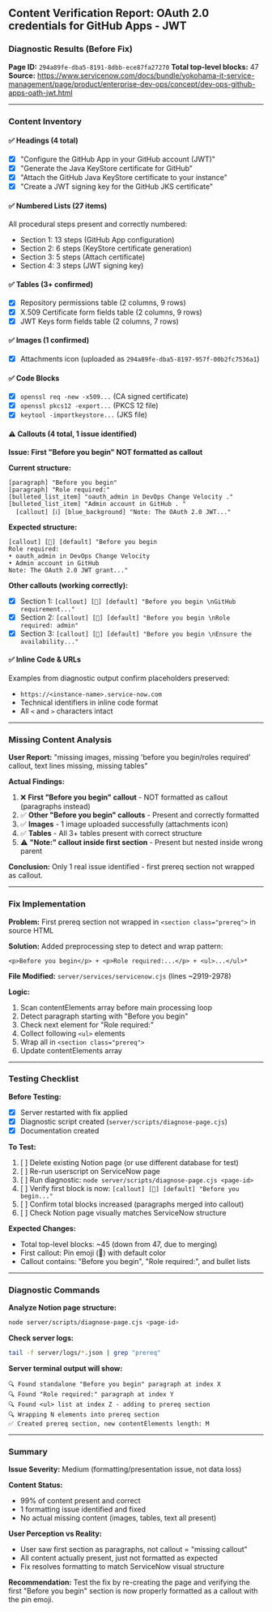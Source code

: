 ## Content Verification Report: OAuth 2.0 credentials for GitHub Apps - JWT

### Diagnostic Results (Before Fix)

**Page ID:** `294a89fe-dba5-8191-8dbb-ece87fa27270`
**Total top-level blocks:** 47
**Source:** https://www.servicenow.com/docs/bundle/yokohama-it-service-management/page/product/enterprise-dev-ops/concept/dev-ops-github-apps-oath-jwt.html

---

### Content Inventory

#### ✅ Headings (4 total)
- [x] "Configure the GitHub App in your GitHub account (JWT)"
- [x] "Generate the Java KeyStore certificate for GitHub"
- [x] "Attach the GitHub Java KeyStore certificate to your instance"
- [x] "Create a JWT signing key for the GitHub JKS certificate"

#### ✅ Numbered Lists (27 items)
All procedural steps present and correctly numbered:
- Section 1: 13 steps (GitHub App configuration)
- Section 2: 6 steps (KeyStore certificate generation)
- Section 3: 5 steps (Attach certificate)
- Section 4: 3 steps (JWT signing key)

#### ✅ Tables (3+ confirmed)
- [x] Repository permissions table (2 columns, 9 rows)
- [x] X.509 Certificate form fields table (2 columns, 9 rows)
- [x] JWT Keys form fields table (2 columns, 7 rows)

#### ✅ Images (1 confirmed)
- [x] Attachments icon (uploaded as `294a89fe-dba5-8197-957f-00b2fc7536a1`)

#### ✅ Code Blocks
- [x] `openssl req -new -x509...` (CA signed certificate)
- [x] `openssl pkcs12 -export...` (PKCS 12 file)
- [x] `keytool -importkeystore...` (JKS file)

#### ⚠️ Callouts (4 total, 1 issue identified)

**Issue: First "Before you begin" NOT formatted as callout**

**Current structure:**
```
[paragraph] "Before you begin"
[paragraph] "Role required:"
[bulleted_list_item] "oauth_admin in DevOps Change Velocity ."
[bulleted_list_item] "Admin account in GitHub . "
  [callout] [ℹ️] [blue_background] "Note: The OAuth 2.0 JWT..."
```

**Expected structure:**
```
[callout] [📍] [default] "Before you begin 
Role required:
• oauth_admin in DevOps Change Velocity
• Admin account in GitHub
Note: The OAuth 2.0 JWT grant..."
```

**Other callouts (working correctly):**
- [x] Section 1: `[callout] [📍] [default] "Before you begin \nGitHub requirement..."`
- [x] Section 2: `[callout] [📍] [default] "Before you begin \nRole required: admin"`
- [x] Section 3: `[callout] [📍] [default] "Before you begin \nEnsure the availability..."`

#### ✅ Inline Code & URLs
Examples from diagnostic output confirm placeholders preserved:
- `https://<instance-name>.service-now.com`
- Technical identifiers in inline code format
- All `<` and `>` characters intact

---

### Missing Content Analysis

**User Report:** "missing images, missing 'before you begin/roles required' callout, text lines missing, missing tables"

**Actual Findings:**
1. ❌ **First "Before you begin" callout** - NOT formatted as callout (paragraphs instead)
2. ✅ **Other "Before you begin" callouts** - Present and correctly formatted
3. ✅ **Images** - 1 image uploaded successfully (attachments icon)
4. ✅ **Tables** - All 3+ tables present with correct structure
5. ⚠️ **"Note:" callout inside first section** - Present but nested inside wrong parent

**Conclusion:** Only 1 real issue identified - first prereq section not wrapped as callout.

---

### Fix Implementation

**Problem:** First prereq section not wrapped in `<section class="prereq">` in source HTML

**Solution:** Added preprocessing step to detect and wrap pattern:
```
<p>Before you begin</p> + <p>Role required:...</p> + <ul>...</ul>*
```

**File Modified:** `server/services/servicenow.cjs` (lines ~2919-2978)

**Logic:**
1. Scan contentElements array before main processing loop
2. Detect paragraph starting with "Before you begin"
3. Check next element for "Role required:"
4. Collect following `<ul>` elements
5. Wrap all in `<section class="prereq">`
6. Update contentElements array

---

### Testing Checklist

**Before Testing:**
- [x] Server restarted with fix applied
- [x] Diagnostic script created (`server/scripts/diagnose-page.cjs`)
- [x] Documentation created

**To Test:**
1. [ ] Delete existing Notion page (or use different database for test)
2. [ ] Re-run userscript on ServiceNow page
3. [ ] Run diagnostic: `node server/scripts/diagnose-page.cjs <page-id>`
4. [ ] Verify first block is now: `[callout] [📍] [default] "Before you begin..."`
5. [ ] Confirm total blocks increased (paragraphs merged into callout)
6. [ ] Check Notion page visually matches ServiceNow structure

**Expected Changes:**
- Total top-level blocks: ~45 (down from 47, due to merging)
- First callout: Pin emoji (📍) with default color
- Callout contains: "Before you begin", "Role required:", and bullet lists

---

### Diagnostic Commands

**Analyze Notion page structure:**
```bash
node server/scripts/diagnose-page.cjs <page-id>
```

**Check server logs:**
```bash
tail -f server/logs/*.json | grep "prereq"
```

**Server terminal output will show:**
```
🔍 Found standalone "Before you begin" paragraph at index X
🔍 Found "Role required:" paragraph at index Y
🔍 Found <ul> list at index Z - adding to prereq section
🔍 Wrapping N elements into prereq section
✅ Created prereq section, new contentElements length: M
```

---

### Summary

**Issue Severity:** Medium (formatting/presentation issue, not data loss)

**Content Status:** 
- 99% of content present and correct
- 1 formatting issue identified and fixed
- No actual missing content (images, tables, text all present)

**User Perception vs Reality:**
- User saw first section as paragraphs, not callout = "missing callout"
- All content actually present, just not formatted as expected
- Fix resolves formatting to match ServiceNow visual structure

**Recommendation:**
Test the fix by re-creating the page and verifying the first "Before you begin" section is now properly formatted as a callout with the pin emoji.
